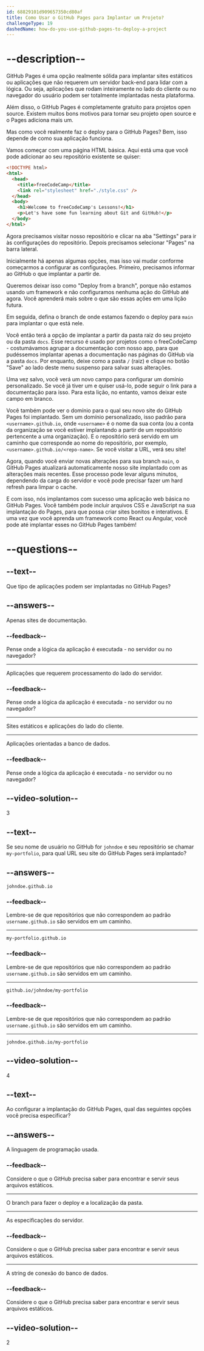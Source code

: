```yaml
---
id: 68829101d909657350cd80af
title: Como Usar o GitHub Pages para Implantar um Projeto?
challengeType: 19
dashedName: how-do-you-use-github-pages-to-deploy-a-project
---
```


# --description--

GitHub Pages é uma opção realmente sólida para implantar sites estáticos ou aplicações que não requerem um servidor back-end para lidar com a lógica. Ou seja, aplicações que rodam inteiramente no lado do cliente ou no navegador do usuário podem ser totalmente implantadas nesta plataforma.

Além disso, o GitHub Pages é completamente gratuito para projetos open source. Existem muitos bons motivos para tornar seu projeto open source e o Pages adiciona mais um.

Mas como você realmente faz o deploy para o GitHub Pages? Bem, isso depende de como sua aplicação funciona.

Vamos começar com uma página HTML básica. Aqui está uma que você pode adicionar ao seu repositório existente se quiser:

```html
<!DOCTYPE html>
<html>
  <head>
    <title>freeCodeCamp</title>
    <link rel="stylesheet" href="./style.css" />
  </head>
  <body>
    <h1>Welcome to freeCodeCamp's Lessons!</h1>
    <p>Let's have some fun learning about Git and GitHub!</p>
  </body>
</html>
```

Agora precisamos visitar nosso repositório e clicar na aba "Settings" para ir às configurações do repositório. Depois precisamos selecionar "Pages" na barra lateral.

Inicialmente há apenas algumas opções, mas isso vai mudar conforme começarmos a configurar as configurações. Primeiro, precisamos informar ao GitHub o que implantar a partir de.

Queremos deixar isso como "Deploy from a branch", porque não estamos usando um framework e não configuramos nenhuma ação do GitHub até agora. Você aprenderá mais sobre o que são essas ações em uma lição futura.

Em seguida, defina o branch de onde estamos fazendo o deploy para `main` para implantar o que está nele.

Você então terá a opção de implantar a partir da pasta raiz do seu projeto ou da pasta `docs`. Esse recurso é usado por projetos como o freeCodeCamp - costumávamos agrupar a documentação com nosso app, para que pudéssemos implantar apenas a documentação nas páginas do GitHub via a pasta `docs`. Por enquanto, deixe como a pasta `/` (raiz) e clique no botão "Save" ao lado deste menu suspenso para salvar suas alterações.

Uma vez salvo, você verá um novo campo para configurar um domínio personalizado. Se você já tiver um e quiser usá-lo, pode seguir o link para a documentação para isso. Para esta lição, no entanto, vamos deixar este campo em branco.

Você também pode ver o domínio para o qual seu novo site do GitHub Pages foi implantado. Sem um domínio personalizado, isso padrão para `<username>.github.io`, onde `<username>` é o nome da sua conta (ou a conta da organização se você estiver implantando a partir de um repositório pertencente a uma organização). E o repositório será servido em um caminho que corresponde ao nome do repositório, por exemplo, `<username>.github.io/<repo-name>`. Se você visitar a URL, verá seu site!

Agora, quando você enviar novas alterações para sua branch `main`, o GitHub Pages atualizará automaticamente nosso site implantado com as alterações mais recentes. Esse processo pode levar alguns minutos, dependendo da carga do servidor e você pode precisar fazer um hard refresh para limpar o cache.

E com isso, nós implantamos com sucesso uma aplicação web básica no GitHub Pages. Você também pode incluir arquivos CSS e JavaScript na sua implantação do Pages, para que possa criar sites bonitos e interativos. E uma vez que você aprenda um framework como React ou Angular, você pode até implantar esses no GitHub Pages também!

# --questions--

## --text--

Que tipo de aplicações podem ser implantadas no GitHub Pages?

## --answers--

Apenas sites de documentação.

### --feedback--

Pense onde a lógica da aplicação é executada - no servidor ou no navegador?

---

Aplicações que requerem processamento do lado do servidor.

### --feedback--

Pense onde a lógica da aplicação é executada - no servidor ou no navegador?

---

Sites estáticos e aplicações do lado do cliente.

---

Aplicações orientadas a banco de dados.

### --feedback--

Pense onde a lógica da aplicação é executada - no servidor ou no navegador?

## --video-solution--

3

## --text--

Se seu nome de usuário no GitHub for `johndoe` e seu repositório se chamar `my-portfolio`, para qual URL seu site do GitHub Pages será implantado?

## --answers--

`johndoe.github.io`

### --feedback--

Lembre-se de que repositórios que não correspondem ao padrão `username.github.io` são servidos em um caminho.

---

`my-portfolio.github.io`

### --feedback--

Lembre-se de que repositórios que não correspondem ao padrão `username.github.io` são servidos em um caminho.

---

`github.io/johndoe/my-portfolio`

### --feedback--

Lembre-se de que repositórios que não correspondem ao padrão `username.github.io` são servidos em um caminho.

---

`johndoe.github.io/my-portfolio`

## --video-solution--

4

## --text--

Ao configurar a implantação do GitHub Pages, qual das seguintes opções você precisa especificar?

## --answers--

A linguagem de programação usada.

### --feedback--

Considere o que o GitHub precisa saber para encontrar e servir seus arquivos estáticos.

---

O branch para fazer o deploy e a localização da pasta.

---

As especificações do servidor.

### --feedback--

Considere o que o GitHub precisa saber para encontrar e servir seus arquivos estáticos.

---

A string de conexão do banco de dados.

### --feedback--

Considere o que o GitHub precisa saber para encontrar e servir seus arquivos estáticos.

## --video-solution--

2
